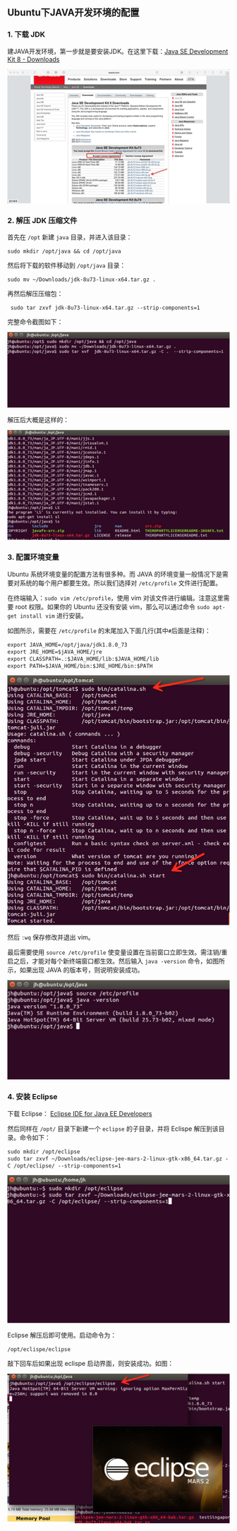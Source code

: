 ## Ubuntu下JAVA开发环境的配置

### 1. 下载 JDK

建JAVA开发环境，第一步就是要安装JDK。在这里下载：[Java SE Development Kit 8 - Downloads](http://www.oracle.com/technetwork/java/javase/downloads/jdk8-downloads-2133151.html)

![下载 JDK](ubuntu-java-1.png)

### 2. 解压 JDK 压缩文件

首先在 `/opt` 新建 `java` 目录，并进入该目录：
```
sudo mkdir /opt/java && cd /opt/java
```

然后将下载的软件移动到 `/opt/java` 目录：

```
sudo mv ~/Downloads/jdk-8u73-linux-x64.tar.gz .
```

再然后解压压缩包：

```
 sudo tar zxvf jdk-8u73-linux-x64.tar.gz --strip-components=1
```

完整命令截图如下：

![ubuntu-java-2](ubuntu-java-2.png)

解压后大概是这样的：

![ubuntu-java-3](ubuntu-java-3.png)



### 3. 配置环境变量

Ubuntu 系统环境变量的配置方法有很多种。而 JAVA 的环境变量一般情况下是需要对系统的每个用户都要生效。所以我们选择对 `/etc/profile` 文件进行配置。

在终端输入：`sudo vim /etc/profile`，使用 vim 对该文件进行编辑。注意这里需要 root 权限。如果你的 Ubuntu 还没有安装 vim，那么可以通过命令 `sudo apt-get install vim` 进行安装。

如图所示，需要在 `/etc/profile` 的末尾加入下面几行(其中`#`后面是注释)：

```
export JAVA_HOME=/opt/java/jdk1.8.0_73
export JRE_HOME=$jAVA_HOME/jre
export CLASSPATH=.:$JAVA_HOME/lib:$JAVA_HOME/lib
export PATH=$JAVA_HOME/bin:$JRE_HOME/bin:$PATH
```

![ubuntu-java-4](ubuntu-java-4.png)


 然后 `:wq` 保存修改并退出 vim。
 
最后需要使用 `source /etc/profile` 使变量设置在当前窗口立即生效。需注销/重启之后，才能对每个新终端窗口都生效。然后输入 `java -version` 命令，如图所示，如果出现 JAVA 的版本号，则说明安装成功。

![ubuntu-java-5](ubuntu-java-5.png)

### 4. 安装 Eclipse

下载 Eclipse： [Eclipse IDE for Java EE Developers](http://www.eclipse.org/downloads/packages/eclipse-ide-java-ee-developers/mars2)

然后同样在 `/opt/` 目录下新建一个 `eclipse` 的子目录，并将 Eclispe 解压到该目录。命令如下：

```
sudo mkdir /opt/eclipse
sudo tar zxvf ~/Downloads/eclipse-jee-mars-2-linux-gtk-x86_64.tar.gz -C /opt/eclipse/ --strip-components=1
```

![ubuntu-java-6](ubuntu-java-6.png)


Eclipse 解压后即可使用。启动命令为：

```
/opt/eclispe/eclipse
```

敲下回车后如果出现 eclispe 启动界面，则安装成功。如图：

![ubuntu-java-7](ubuntu-java-7.png)



